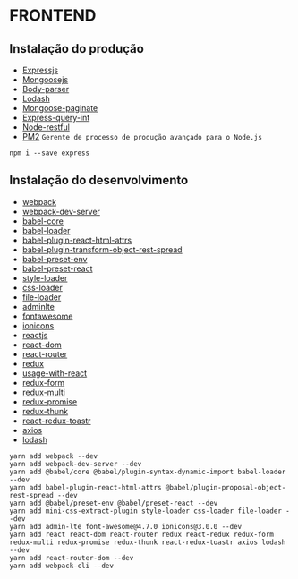 # FRONTEND

## Instalação do produção

- [Expressjs](https://expressjs.com/pt-br/)
- [Mongoosejs](https://mongoosejs.com/)
- [Body-parser](https://www.npmjs.com/package/body-parser)
- [Lodash](https://lodash.com/)
- [Mongoose-paginate](https://github.com/edwardhotchkiss/mongoose-paginate)
- [Express-query-int](https://www.npmjs.com/package/express-query-int)
- [Node-restful](https://github.com/baugarten/node-restful)
- [PM2](http://pm2.keymetrics.io/) `Gerente de processo de produção avançado para o Node.js`

```shell
npm i --save express
```

## Instalação do desenvolvimento

- [webpack](https://webpack.js.org/)
- [webpack-dev-server](https://github.com/webpack/webpack-dev-server)
- [babel-core](https://www.npmjs.com/package/babel-core)
- [babel-loader](https://github.com/babel/babel-loader)
- [babel-plugin-react-html-attrs](https://www.npmjs.com/package/babel-plugin-react-html-attrs)
- [babel-plugin-transform-object-rest-spread](https://www.npmjs.com/package/babel-plugin-transform-object-rest-spread)
- [babel-preset-env](https://www.npmjs.com/package/babel-preset-env)
- [babel-preset-react](https://www.npmjs.com/package/babel-preset-react)
- [style-loader](https://github.com/webpack-contrib/style-loader)
- [css-loader](https://github.com/webpack-contrib/css-loader)
- [file-loader](https://github.com/webpack-contrib/file-loader)
- [adminlte](https://adminlte.io/)
- [fontawesome](https://fontawesome.com/)
- [ionicons](https://ionicons.com/)
- [reactjs](https://reactjs.org/)
- [react-dom](https://www.npmjs.com/package/react-dom)
- [react-router](https://github.com/ReactTraining/react-router)
- [redux](https://redux.js.org/)
- [usage-with-react](https://redux.js.org/basics/usage-with-react)
- [redux-form](https://redux-form.com/8.1.0/)
- [redux-multi](https://www.npmjs.com/package/redux-multi)
- [redux-promise](https://github.com/redux-utilities/redux-promise)
- [redux-thunk](https://github.com/reduxjs/redux-thunk)
- [react-redux-toastr](https://www.npmjs.com/package/react-redux-toastr)
- [axios](https://github.com/axios/axios)
- [lodash](https://lodash.com/)

```shell
yarn add webpack --dev
yarn add webpack-dev-server --dev
yarn add @babel/core @babel/plugin-syntax-dynamic-import babel-loader --dev
yarn add babel-plugin-react-html-attrs @babel/plugin-proposal-object-rest-spread --dev
yarn add @babel/preset-env @babel/preset-react --dev
yarn add mini-css-extract-plugin style-loader css-loader file-loader --dev
yarn add admin-lte font-awesome@4.7.0 ionicons@3.0.0 --dev
yarn add react react-dom react-router redux react-redux redux-form redux-multi redux-promise redux-thunk react-redux-toastr axios lodash --dev
yarn add react-router-dom --dev
yarn add webpack-cli --dev
```